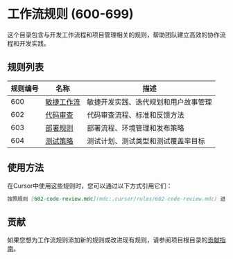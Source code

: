 # 工作流规则 (600-699)

这个目录包含与开发工作流程和项目管理相关的规则，帮助团队建立高效的协作流程和开发实践。

## 规则列表

| 规则编号 | 名称 | 描述 |
|---------|------|------|
| 600 | [敏捷工作流](600-agile-workflow.mdc) | 敏捷开发实践、迭代规划和用户故事管理 |
| 602 | [代码审查](602-code-review.mdc) | 代码审查流程、标准和反馈方法 |
| 603 | [部署规则](603-deployment.mdc) | 部署流程、环境管理和发布策略 |
| 604 | [测试策略](604-testing-strategy.mdc) | 测试计划、测试类型和测试覆盖率目标 |

## 使用方法

在Cursor中使用这些规则时，您可以通过以下方式引用它们：

```markdown
按照规则 [602-code-review.mdc](mdc:.cursor/rules/602-code-review.mdc) 进行代码审查
```

## 贡献

如果您想为工作流规则添加新的规则或改进现有规则，请参阅项目根目录的[贡献指南](../README.md#贡献指南)。 